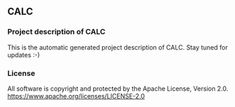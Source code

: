 ## CALC

### Project description of CALC

This is the automatic generated project description of CALC. Stay tuned for updates :-)

### License

All software is copyright and protected by the Apache License, Version 2.0.
https://www.apache.org/licenses/LICENSE-2.0